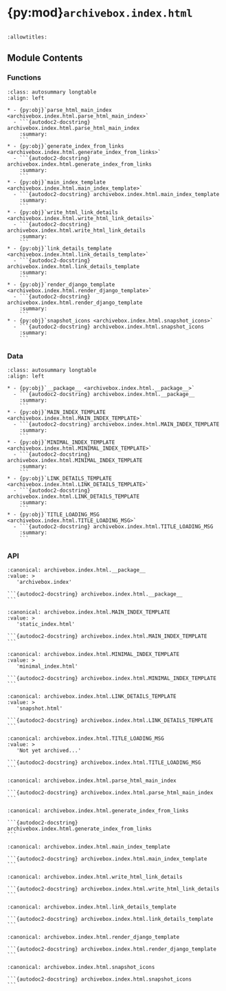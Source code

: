 # {py:mod}`archivebox.index.html`

```{py:module} archivebox.index.html
```

```{autodoc2-docstring} archivebox.index.html
:allowtitles:
```

## Module Contents

### Functions

````{list-table}
:class: autosummary longtable
:align: left

* - {py:obj}`parse_html_main_index <archivebox.index.html.parse_html_main_index>`
  - ```{autodoc2-docstring} archivebox.index.html.parse_html_main_index
    :summary:
    ```
* - {py:obj}`generate_index_from_links <archivebox.index.html.generate_index_from_links>`
  - ```{autodoc2-docstring} archivebox.index.html.generate_index_from_links
    :summary:
    ```
* - {py:obj}`main_index_template <archivebox.index.html.main_index_template>`
  - ```{autodoc2-docstring} archivebox.index.html.main_index_template
    :summary:
    ```
* - {py:obj}`write_html_link_details <archivebox.index.html.write_html_link_details>`
  - ```{autodoc2-docstring} archivebox.index.html.write_html_link_details
    :summary:
    ```
* - {py:obj}`link_details_template <archivebox.index.html.link_details_template>`
  - ```{autodoc2-docstring} archivebox.index.html.link_details_template
    :summary:
    ```
* - {py:obj}`render_django_template <archivebox.index.html.render_django_template>`
  - ```{autodoc2-docstring} archivebox.index.html.render_django_template
    :summary:
    ```
* - {py:obj}`snapshot_icons <archivebox.index.html.snapshot_icons>`
  - ```{autodoc2-docstring} archivebox.index.html.snapshot_icons
    :summary:
    ```
````

### Data

````{list-table}
:class: autosummary longtable
:align: left

* - {py:obj}`__package__ <archivebox.index.html.__package__>`
  - ```{autodoc2-docstring} archivebox.index.html.__package__
    :summary:
    ```
* - {py:obj}`MAIN_INDEX_TEMPLATE <archivebox.index.html.MAIN_INDEX_TEMPLATE>`
  - ```{autodoc2-docstring} archivebox.index.html.MAIN_INDEX_TEMPLATE
    :summary:
    ```
* - {py:obj}`MINIMAL_INDEX_TEMPLATE <archivebox.index.html.MINIMAL_INDEX_TEMPLATE>`
  - ```{autodoc2-docstring} archivebox.index.html.MINIMAL_INDEX_TEMPLATE
    :summary:
    ```
* - {py:obj}`LINK_DETAILS_TEMPLATE <archivebox.index.html.LINK_DETAILS_TEMPLATE>`
  - ```{autodoc2-docstring} archivebox.index.html.LINK_DETAILS_TEMPLATE
    :summary:
    ```
* - {py:obj}`TITLE_LOADING_MSG <archivebox.index.html.TITLE_LOADING_MSG>`
  - ```{autodoc2-docstring} archivebox.index.html.TITLE_LOADING_MSG
    :summary:
    ```
````

### API

````{py:data} __package__
:canonical: archivebox.index.html.__package__
:value: >
   'archivebox.index'

```{autodoc2-docstring} archivebox.index.html.__package__
```

````

````{py:data} MAIN_INDEX_TEMPLATE
:canonical: archivebox.index.html.MAIN_INDEX_TEMPLATE
:value: >
   'static_index.html'

```{autodoc2-docstring} archivebox.index.html.MAIN_INDEX_TEMPLATE
```

````

````{py:data} MINIMAL_INDEX_TEMPLATE
:canonical: archivebox.index.html.MINIMAL_INDEX_TEMPLATE
:value: >
   'minimal_index.html'

```{autodoc2-docstring} archivebox.index.html.MINIMAL_INDEX_TEMPLATE
```

````

````{py:data} LINK_DETAILS_TEMPLATE
:canonical: archivebox.index.html.LINK_DETAILS_TEMPLATE
:value: >
   'snapshot.html'

```{autodoc2-docstring} archivebox.index.html.LINK_DETAILS_TEMPLATE
```

````

````{py:data} TITLE_LOADING_MSG
:canonical: archivebox.index.html.TITLE_LOADING_MSG
:value: >
   'Not yet archived...'

```{autodoc2-docstring} archivebox.index.html.TITLE_LOADING_MSG
```

````

````{py:function} parse_html_main_index(out_dir: pathlib.Path = DATA_DIR) -> typing.Iterator[str]
:canonical: archivebox.index.html.parse_html_main_index

```{autodoc2-docstring} archivebox.index.html.parse_html_main_index
```
````

````{py:function} generate_index_from_links(links: typing.List[archivebox.index.schema.Link], with_headers: bool)
:canonical: archivebox.index.html.generate_index_from_links

```{autodoc2-docstring} archivebox.index.html.generate_index_from_links
```
````

````{py:function} main_index_template(links: typing.List[archivebox.index.schema.Link], template: str = MAIN_INDEX_TEMPLATE) -> str
:canonical: archivebox.index.html.main_index_template

```{autodoc2-docstring} archivebox.index.html.main_index_template
```
````

````{py:function} write_html_link_details(link: archivebox.index.schema.Link, out_dir: typing.Optional[str] = None) -> None
:canonical: archivebox.index.html.write_html_link_details

```{autodoc2-docstring} archivebox.index.html.write_html_link_details
```
````

````{py:function} link_details_template(link: archivebox.index.schema.Link) -> str
:canonical: archivebox.index.html.link_details_template

```{autodoc2-docstring} archivebox.index.html.link_details_template
```
````

````{py:function} render_django_template(template: str, context: typing.Mapping[str, str]) -> str
:canonical: archivebox.index.html.render_django_template

```{autodoc2-docstring} archivebox.index.html.render_django_template
```
````

````{py:function} snapshot_icons(snapshot) -> str
:canonical: archivebox.index.html.snapshot_icons

```{autodoc2-docstring} archivebox.index.html.snapshot_icons
```
````
